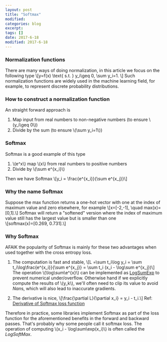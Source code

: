 ```yaml
---
layout: post
title: "Softmax"
modified:
categories: blog
excerpt:
tags: []
date: 2017-6-18
modified: 2017-6-18
---
```


### Normalization functions
There are many ways of doing normalization, in this article we focus on the following type
\\[y=f(x) \text{ s.t. } y_i\geq 0, \sum y_i=1. \\]
Such normalization functions are widely used in the machine learning field, for example, to represent discrete probability distributions.

### How to construct a normalization function
An straight forward approach is
1. Map input from real numbers to non-negative numbers (to ensure \\(y_i\geq 0\\))
2. Divide by the sum (to ensure \\(\sum y_i=1\\))
  
### Softmax
Softmax is a good example of this type
1. \\(e^x\\) map \\(x\\) from real numbers to positive numbers 
2. Divide by \\(\sum e^{x_i}\\)
    
Then we have Softmax \\[y_i = \frac{e^{x_i}}{\sum e^{x_j}}\\]

### Why the name Softmax
Suppose the max function returns a one-hot vector with one at the index of maximum value and zero elsewhere, for example
\\[x=[-2,-1], \quad max(x)=[0,1].\\]
Softmax will return a "softened" version where the index of maximum value still has the largest value but is smaller than one  
\\[softmax(x)=[0.269, 0.731].\\]

### Why Softmax
AFAIK the popularity of Softmax is mainly for these two advantages when used together with the cross entropy loss.

1. The computation is fast and stable,
\\[L =\sum t_i\log y_i = \sum t_i\log\frac{e^{x_i}}{\sum e^{x_j}} = \sum t_i (x_i - \log\sum e^{x_j})\\]
The operation \\(\log\sum\e^{x}\\) can be implemented as [LogSumExp](https://en.wikipedia.org/wiki/LogSumExp) to prevent numerical under/overflow. Otherwise hand if we explicitly compute the results of \\(y_k\\), we'll often need to clip its value to avoid *Nan*s, which will also lead to inaccurate gradients.
	
2. The derivative is nice, 
\\[\frac{\partial L}{\partial x_i} = y_i - t_i.\\]
Ref: [Derivative of Softmax loss function](https://math.stackexchange.com/questions/945871/derivative-of-softmax-loss-function)


Therefore in practice, some libraries implement Softmax as part of the loss function for the aforementioned benefits in the forward and backward passes. That's probably why some people call it softmax loss. The operation of computing \\(x_i - \log\sum\exp(x_i)\\) is often called the *LogSoftMax*.
